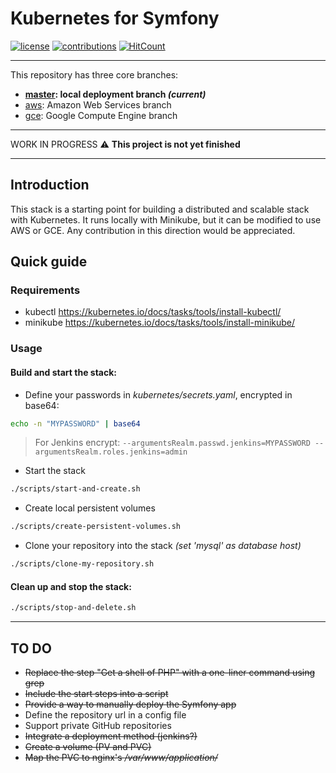 # Kubernetes for Symfony

[![license](https://img.shields.io/github/license/mashape/apistatus.svg?style=flat-square)](LICENSE)
[![contributions](https://img.shields.io/badge/contributions-welcome-brightgreen.svg?style=flat-square)](https://github.com/carlosas/kubernetes-for-symfony/issues)
[![HitCount](http://hits.dwyl.com/carlosas/kubernetes-for-symfony.svg)](README.md)

---

This repository has three core branches:

* **[master](https://github.com/carlosas/kubernetes-for-symfony/tree/master): local deployment branch *(current)***
* [aws](https://github.com/carlosas/kubernetes-for-symfony/tree/aws): Amazon Web Services branch
* [gce](https://github.com/carlosas/kubernetes-for-symfony/tree/gce): Google Compute Engine branch

---

WORK IN PROGRESS :warning: **This project is not yet finished**

---

## Introduction

This stack is a starting point for building a distributed and scalable stack with Kubernetes. It runs locally with Minikube, but it can be modified to use AWS or GCE. Any contribution in this direction would be appreciated.

## Quick guide

### Requirements

* kubectl https://kubernetes.io/docs/tasks/tools/install-kubectl/
* minikube https://kubernetes.io/docs/tasks/tools/install-minikube/

### Usage

#### Build and start the stack:

* Define your passwords in *kubernetes/secrets.yaml*, encrypted in base64:

```sh
echo -n "MYPASSWORD" | base64
```

> For Jenkins encrypt: `--argumentsRealm.passwd.jenkins=MYPASSWORD --argumentsRealm.roles.jenkins=admin`

* Start the stack

```sh
./scripts/start-and-create.sh
```

* Create local persistent volumes

```sh
./scripts/create-persistent-volumes.sh
```

* Clone your repository into the stack *(set 'mysql' as database host)*

```sh
./scripts/clone-my-repository.sh
```

#### Clean up and stop the stack:

```sh
./scripts/stop-and-delete.sh
```

---

## TO DO

* ~~Replace the step "Get a shell of PHP" with a one-liner command using grep~~
* ~~Include the start steps into a script~~
* ~~Provide a way to manually deploy the Symfony app~~
* Define the repository url in a config file
* Support private GitHub repositories
* ~~Integrate a deployment method (jenkins?)~~
* ~~Create a volume (PV and PVC)~~
* ~~Map the PVC to nginx's */var/www/application/*~~
